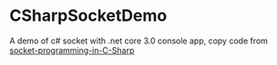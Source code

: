 # CSharpSocketDemo
A demo of c# socket with .net core 3.0 console app, copy code from [socket-programming-in-C-Sharp](https://www.c-sharpcorner.com/article/socket-programming-in-C-Sharp/)
